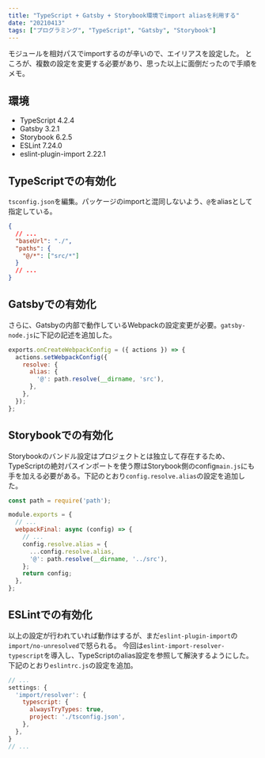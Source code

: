 ```yaml
---
title: "TypeScript + Gatsby + Storybook環境でimport aliasを利用する"
date: "20210413"
tags: ["プログラミング", "TypeScript", "Gatsby", "Storybook"]
---
```


モジュールを相対パスでimportするのが辛いので、エイリアスを設定した。
ところが、複数の設定を変更する必要があり、思った以上に面倒だったので手順をメモ。

## 環境

- TypeScript 4.2.4
- Gatsby 3.2.1
- Storybook 6.2.5
- ESLint 7.24.0
- eslint-plugin-import 2.22.1

## TypeScriptでの有効化

`tsconfig.json`を編集。パッケージのimportと混同しないよう、`@`をaliasとして指定している。

```json
{
  // ...
  "baseUrl": "./",
  "paths": {
    "@/*": ["src/*"]
  }
  // ...
}
```

## Gatsbyでの有効化

さらに、Gatsbyの内部で動作しているWebpackの設定変更が必要。`gatsby-node.js`に下記の記述を追加した。

```javascript
exports.onCreateWebpackConfig = ({ actions }) => {
  actions.setWebpackConfig({
    resolve: {
      alias: {
        '@': path.resolve(__dirname, 'src'),
      },
    },
  });
};

```

## Storybookでの有効化

Storybookのバンドル設定はプロジェクトとは独立して存在するため、TypeScriptの絶対パスインポートを使う際はStorybook側のconfig`main.js`にも手を加える必要がある。下記のとおり`config.resolve.alias`の設定を追加した。

```javascript
const path = require('path');

module.exports = {
  // ...
  webpackFinal: async (config) => {
    // ...
    config.resolve.alias = {
      ...config.resolve.alias,
      '@': path.resolve(__dirname, '../src'),
    };
    return config;
  },
};
```

## ESLintでの有効化

以上の設定が行われていれば動作はするが、まだ`eslint-plugin-import`の`import/no-unresolved`で怒られる。
今回は`eslint-import-resolver-typescript`を導入し、TypeScriptのalias設定を参照して解決するようにした。
下記のとおり`eslintrc.js`の設定を追加。

```javascript
// ...
settings: {
  'import/resolver': {
    typescript: {
      alwaysTryTypes: true,
      project: './tsconfig.json',
    },
  },
}
// ...
```
